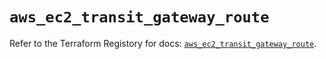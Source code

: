 # `aws_ec2_transit_gateway_route`

Refer to the Terraform Registory for docs: [`aws_ec2_transit_gateway_route`](https://www.terraform.io/docs/providers/aws/r/ec2_transit_gateway_route).
